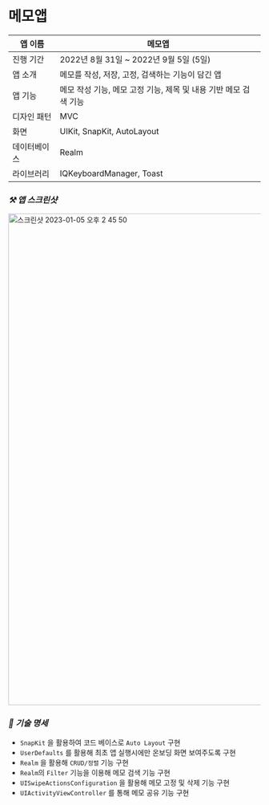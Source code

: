 # 메모앱

| 앱 이름 | 메모앱 |
| --- | --- |
| 진행 기간 | 2022년 8월 31일 ~ 2022년 9월 5일 (5일) |
| 앱 소개 | 메모를 작성, 저장, 고정, 검색하는 기능이 담긴 앱 |
|  앱 기능 | 메모 작성 기능, 메모 고정 기능, 제목 및 내용 기반 메모 검색 기능 |
| 디자인 패턴 | MVC |
| 화면 | UIKit, SnapKit, AutoLayout |
| 데이터베이스 | Realm |
| 라이브러리 | IQKeyboardManager, Toast |

### *⚒ 앱 스크린샷*
<img width="980" alt="스크린샷 2023-01-05 오후 2 45 50" src="https://user-images.githubusercontent.com/90595710/211744664-82753255-a020-4f65-b80f-29fc4539767a.png">

### *🎯 기술 명세*

- `SnapKit` 을 활용하여 코드 베이스로 `Auto Layout` 구현
- `UserDefaults` 를 활용해 최초 앱 실행시에만 온보딩 화면 보여주도록 구현
- `Realm` 을 활용해 `CRUD/정렬` 기능 구현
- `Realm`의 `Filter` 기능을 이용해 메모 검색 기능 구현
- `UISwipeActionsConfiguration` 을 활용해 메모 고정 및 삭제 기능 구현
- `UIActivityViewController` 를 통해 메모 공유 기능 구현
